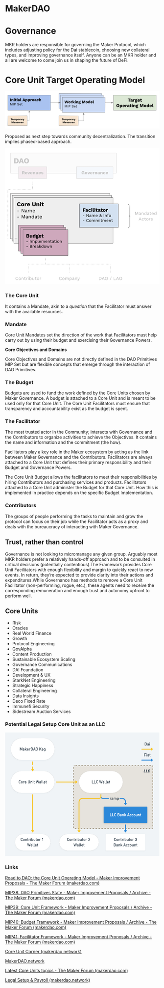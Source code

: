 # MakerDAO

# Governance

MKR holders are responsible for governing the Maker Protocol, which includes adjusting policy for the Dai stablecoin, choosing new collateral types, and improving governance itself. Anyone can be an MKR holder and all are welcome to come join us in shaping the future of DeFi.

# Core Unit Target Operating Model

![Untitled](MakerDAO%20e5666aafbf8340bdbfaa59097d1821cc/Untitled.png)

Proposed as next step towards community decentralization. The transition implies phased-based approach.

![Untitled](MakerDAO%20e5666aafbf8340bdbfaa59097d1821cc/Untitled%201.png)

### The Core Unit

It contains a Mandate, akin to a *question* that the Facilitator must answer with the available resources.

### Mandate

Core Unit Mandates set the direction of the work that Facilitators must help carry out by using their budget and exercising their Governance Powers.

**Core Objectives and Domains**

Core Objectives and Domains are not directly defined in the DAO Primitives MIP Set but are flexible concepts that emerge through the interaction of DAO Primitives.

### The Budget

Budgets are used to fund the work defined by the Core Units chosen by Maker Governance. A budget is attached to a Core Unit and is meant to be used only for that Core Unit. The Core Unit Facilitators must ensure that transparency and accountability exist as the budget is spent.

### The Facilitator

The most trusted actor in the Community; interacts with Governance and the Contributors to organize activities to achieve the Objectives. It contains the name and information and the commitment (the how).

Facilitators play a key role in the Maker ecosystem by acting as the link between Maker Governance and the Contributors. Facilitators are always attached to a Core Unit that defines their primary responsibility and their Budget and Governance Powers.

The Core Unit Budget allows the facilitators to meet their responsibilities by hiring Contributors and purchasing services and products. Facilitators attached to a Core Unit administer the Budget for that Core Unit. How this is implemented in practice depends on the specific Budget Implementation.

### Contributors

The groups of people performing the tasks to maintain and grow the protocol can focus on their job while the Facilitator acts as a proxy and deals with the bureaucracy of interacting with Maker Governance.

## Trust, rather than control

Governance is not looking to micromanage any given group. Arguably most MKR holders prefer a relatively hands-off approach and to be consulted in critical decisions (potentially contentious).The Framework provides Core Unit Facilitators with enough flexibility and margin to quickly react to new events. In return, they’re expected to provide clarity into their actions and expenditures.While Governance has methods to remove a Core Unit Facilitator (non-performing, rogue, etc.), these agents need to receive the corresponding remuneration and enough trust and autonomy upfront to perform well.

## Core Units

- Risk
- Oracles
- Real World Finance
- Growth
- Protocol Engineering
- GovAlpha
- Content Production
- Sustainable Ecosystem Scaling
- Governance Communications
- DAI Foundation
- Development & UX
- StarkNet Engineering
- Strategic Happiness
- Collateral Engineering
- Data Insights
- Deco Fixed Rate
- Immunefi Security
- Sidestream Auction Services

### Potential Legal Setup Core Unit as an LLC

![Untitled](MakerDAO%20e5666aafbf8340bdbfaa59097d1821cc/Untitled%202.png)

### Links

[Road to DAO: the Core Unit Operating Model - Maker Improvement Proposals - The Maker Forum (makerdao.com)](https://forum.makerdao.com/t/road-to-dao-the-core-unit-operating-model/6105)

[MIP38: DAO Primitives State - Maker Improvement Proposals / Archive - The Maker Forum (makerdao.com)](https://forum.makerdao.com/t/mip38-dao-primitives-state/6095)

[MIP39: Core Unit Framework - Maker Improvement Proposals / Archive - The Maker Forum (makerdao.com)](https://forum.makerdao.com/t/mip39-core-unit-framework/6096)

[MIP40: Budget Framework - Maker Improvement Proposals / Archive - The Maker Forum (makerdao.com)](https://forum.makerdao.com/t/mip40-budget-framework/6097)

[MIP41: Facilitator Framework - Maker Improvement Proposals / Archive - The Maker Forum (makerdao.com)](https://forum.makerdao.com/t/mip41-facilitator-framework/6098)

[Core Unit Corner (makerdao.network)](https://coreunit.makerdao.network/)

[MakerDAO.network](https://coreunit.makerdao.network/MakerDAO-network-1e2ae6f23a89454bb96ec28513f059b0)

[Latest Core Units topics - The Maker Forum (makerdao.com)](https://forum.makerdao.com/c/core-units/31)

[Legal Setup & Payroll (makerdao.network)](https://coreunit.makerdao.network/legal)